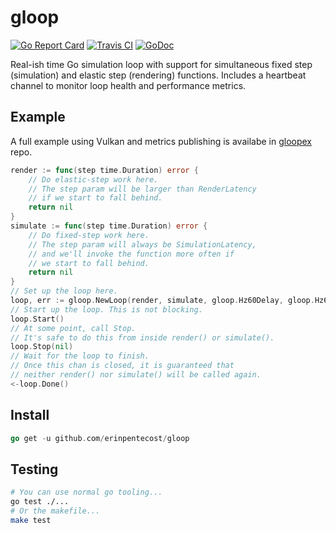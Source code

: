 # gloop

[![Go Report Card](https://goreportcard.com/badge/github.com/erinpentecost/gloop)](https://goreportcard.com/report/github.com/erinpentecost/gloop)
[![Travis CI](https://travis-ci.org/erinpentecost/gloop.svg?branch=master)](https://travis-ci.org/erinpentecost/gloop.svg?branch=master)
[![GoDoc](https://godoc.org/github.com/erinpentecost/gloop?status.svg)](https://godoc.org/github.com/erinpentecost/gloop)

Real-ish time Go simulation loop with support for simultaneous fixed step (simulation) and elastic step (rendering) functions. Includes a heartbeat channel to monitor loop health and performance metrics. 

## Example

A full example using Vulkan and metrics publishing is availabe in [gloopex](https://github.com/erinpentecost/gloopex) repo.

```go
render := func(step time.Duration) error {
    // Do elastic-step work here.
    // The step param will be larger than RenderLatency
    // if we start to fall behind. 
    return nil
}
simulate := func(step time.Duration) error {
    // Do fixed-step work here.
    // The step param will always be SimulationLatency,
    // and we'll invoke the function more often if
    // we start to fall behind.
    return nil
}
// Set up the loop here.
loop, err := gloop.NewLoop(render, simulate, gloop.Hz60Delay, gloop.Hz60Delay)
// Start up the loop. This is not blocking.
loop.Start()
// At some point, call Stop.
// It's safe to do this from inside render() or simulate().
loop.Stop(nil)
// Wait for the loop to finish.
// Once this chan is closed, it is guaranteed that
// neither render() nor simulate() will be called again.
<-loop.Done()
```

## Install

```go
go get -u github.com/erinpentecost/gloop
```

## Testing

```sh
# You can use normal go tooling...
go test ./...
# Or the makefile...
make test
```
